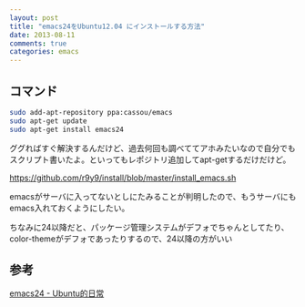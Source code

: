 ```yaml
---
layout: post
title: "emacs24をUbuntu12.04 にインストールする方法"
date: 2013-08-11
comments: true
categories: emacs
---
```


## コマンド

```bash
sudo add-apt-repository ppa:cassou/emacs
sudo apt-get update
sudo apt-get install emacs24
```

ググればすぐ解決するんだけど、過去何回も調べててアホみたいなので自分でもスクリプト書いたよ。といってもレポジトリ追加してapt-getするだけだけど。

https://github.com/r9y9/install/blob/master/install_emacs.sh

emacsがサーバに入ってないとしにたみることが判明したので、もうサーバにもemacs入れておくようにしたい。

ちなみに24以降だと、パッケージ管理システムがデフォでちゃんとしてたり、color-themeがデフォであったりするので、24以降の方がいい


## 参考

[emacs24 - Ubuntu的日常](http://d.hatena.ne.jp/going-around/20130120/1358693301)
